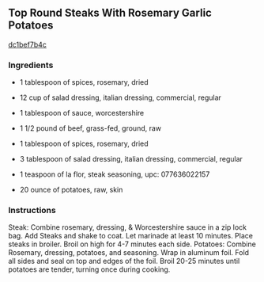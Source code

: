 ## Top Round Steaks With Rosemary Garlic Potatoes

[dc1bef7b4c](http://www.food.com/recipe/top-round-steaks-with-rosemary-garlic-potatoes-437772)

### Ingredients

 - 1 tablespoon of spices, rosemary, dried

 - 12 cup of salad dressing, italian dressing, commercial, regular

 - 1 tablespoon of sauce, worcestershire

 - 1 1/2 pound of beef, grass-fed, ground, raw

 - 1 tablespoon of spices, rosemary, dried

 - 3 tablespoon of salad dressing, italian dressing, commercial, regular

 - 1 teaspoon of la flor, steak seasoning, upc: 077636022157

 - 20 ounce of potatoes, raw, skin

### Instructions

Steak: Combine rosemary, dressing, & Worcestershire sauce in a zip lock bag. Add Steaks and shake to coat. Let marinade at least 10 minutes. Place steaks in broiler. Broil on high for 4-7 minutes each side. Potatoes: Combine Rosemary, dressing, potatoes, and seasoning. Wrap in aluminum foil. Fold all sides and seal on top and edges of the foil. Broil 20-25 minutes until potatoes are tender, turning once during cooking.